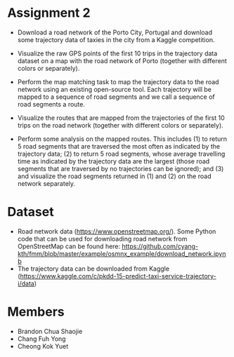 # Assignment 2
- Download a road network of the Porto City, Portugal and download some trajectory data of taxies in the city from a Kaggle competition.

- Visualize the raw GPS points of the first 10 trips in the trajectory data dataset on a map with the road network of Porto (together with different colors or separately).

- Perform the map matching task to map the trajectory data to the road network using an
existing open-source tool. Each trajectory will be mapped to a sequence of road segments and we call a sequence of road segments a route.

- Visualize the routes that are mapped from the trajectories of the first 10 trips on the road
network (together with different colors or separately).

- Perform some analysis on the mapped routes. This includes (1) to return 5 road segments that are traversed the most often as indicated by the trajectory data; (2) to return 5 road
segments, whose average travelling time as indicated by the trajectory data are the largest (those road segments that are traversed by no trajectories can be ignored); and (3) and visualize the
road segments returned in (1) and (2) on the road network separately.

# Dataset
- Road network data (https://www.openstreetmap.org/). Some Python code that can be used for downloading road network from OpenStreetMap can be found here: https://github.com/cyang-kth/fmm/blob/master/example/osmnx_example/download_network.ipynb
- The trajectory data can be downloaded from Kaggle (https://www.kaggle.com/c/pkdd-15-predict-taxi-service-trajectory-i/data)

# Members
- Brandon Chua Shaojie
- Chang Fuh Yong
- Cheong Kok Yuet
